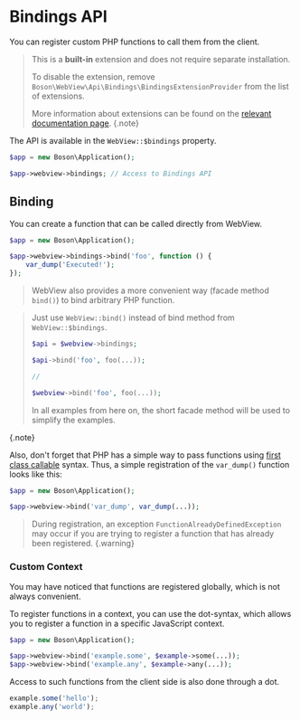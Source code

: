 # Bindings API

You can register custom PHP functions to call them from the client.

> This is a **built-in** extension and does not require separate installation.
>
> To disable the extension, remove `Boson\WebView\Api\Bindings\BindingsExtensionProvider`
> from the list of extensions.
>
> More information about extensions can be found on the [relevant documentation
> page](../05.webview/webview-extensions.md).
{.note}

The API is available in the `WebView::$bindings` property.

```php
$app = new Boson\Application();

$app->webview->bindings; // Access to Bindings API
```


## Binding

You can create a function that can be called directly from WebView.

```php
$app = new Boson\Application();

$app->webview->bindings->bind('foo', function () { 
    var_dump('Executed!');
});
```

> WebView also provides a more convenient way (facade method `bind()`) 
> to bind arbitrary PHP function.

> Just use `WebView::bind()` instead of bind method
> from `WebView::$bindings`.
> 
> ```php
> $api = $webview->bindings;
> 
> $api->bind('foo', foo(...));
> ```
> 
> ```php
> //
> 
> $webview->bind('foo', foo(...));
> ```
> 
> In all examples from here on, the short facade method will
> be used to simplify the examples.
>
{.note}

Also, don't forget that PHP has a simple way to pass functions using 
[first class callable](https://www.php.net/manual/en/functions.first_class_callable_syntax.php) 
syntax. Thus, a simple registration of the `var_dump()` function looks like this:

```php
$app = new Boson\Application();

$app->webview->bind('var_dump', var_dump(...));
```

> During registration, an exception `FunctionAlreadyDefinedException` 
> may occur if you are trying to register a function that has 
> already been registered.
{.warning}


### Custom Context

You may have noticed that functions are registered globally, 
which is not always convenient.

To register functions in a context, you can use the dot-syntax, which allows 
you to register a function in a specific JavaScript context.

```php
$app = new Boson\Application();

$app->webview->bind('example.some', $example->some(...));
$app->webview->bind('example.any', $example->any(...));
```

Access to such functions from the client side is also done through a dot.

```javascript
example.some('hello');
example.any('world');
```